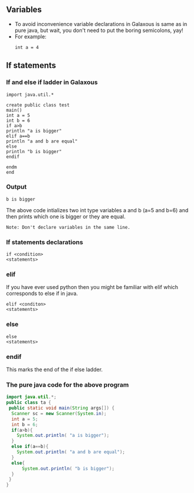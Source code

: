 ## Variables

- To avoid inconvenience variable declarations in Galaxous is same as in pure java, but wait, you don't need to put the boring semicolons, yay!
- For example:
  ```
  int a = 4
  ```
  
## If statements
### If and else if ladder in Galaxous

```
import java.util.*

create public class test
main()
int a = 5
int b = 6
if a>b
println "a is bigger"
elif a==b
println "a and b are equal"
else
println "b is bigger"
endif 

endm 
end  
```
### Output
```
b is bigger
```

The above code intializes two int type variables a and b (a=5 and b=6) and then prints which one is bigger or they are equal.
```
Note: Don't declare variables in the same line.
```

### If statements declarations
```
if <condition>
<statements>
```
### elif
If you have ever used python then you might be familiar with elif which corresponds to else if in java.
```
elif <conditon>
<statements>
```
### else
```
else
<statements>
```
### endif
This marks the end of the if else ladder.
### The pure java code for the above program
```java
import java.util.*;
public class ta {
 public static void main(String args[]) {
  Scanner sc = new Scanner(System.in);
  int a = 5;
  int b = 6;
  if(a>b){
    System.out.println( "a is bigger");
  }
  else if(a==b){ 
    System.out.println( "a and b are equal");
  }
  else{
      System.out.println( "b is bigger");
  }
 }
}
```
